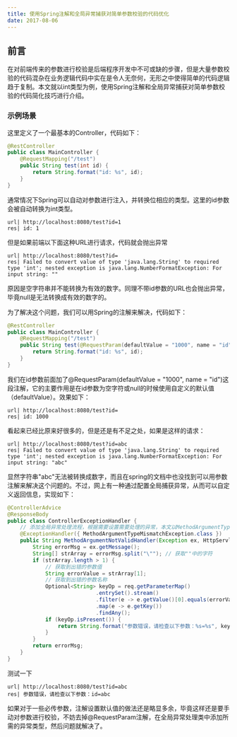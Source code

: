 ```yaml
---
title: 使用Spring注解和全局异常捕获对简单参数校验的代码优化
date: 2017-08-06
---
```

## 前言

在对前端传来的参数进行校验是后端程序开发中不可或缺的步骤，但是大量参数校验的代码混杂在业务逻辑代码中实在是令人无奈何，无形之中使得简单的代码逻辑趋于复制。本文就以int类型为例，使用Spring注解和全局异常捕获对简单参数校验的代码简化技巧进行介绍。
<!--more-->
### 示例场景
这里定义了一个最基本的Controller，代码如下：
``` java
@RestController
public class MainController {
	@RequestMapping("/test")
	public String test(int id) {
		return String.format("id: %s", id);
	}
}
```
通常情况下Spring可以自动对参数进行注入，并转换位相应的类型。这里的id参数会被自动转换为int类型。
```
url| http://localhost:8080/test?id=1
res| id: 1
```

但是如果前端以下面这种URL进行请求，代码就会抛出异常
```
url| http://localhost:8080/test?id=
res| Failed to convert value of type 'java.lang.String' to required type 'int'; nested exception is java.lang.NumberFormatException: For input string: ""
```
原因是空字符串并不能转换为有效的数字。同理不带id参数的URL也会抛出异常，毕竟null是无法转换成有效的数字的。

为了解决这个问题，我们可以用Spring的注解来解决，代码如下：
``` java
@RestController
public class MainController {
	@RequestMapping("/test")
	public String test(@RequestParam(defaultValue = "1000", name = "id") int id) {
		return String.format("id: %s", id);
	}
}
```

我们在id参数前面加了@RequestParam(defaultValue = "1000", name = "id")这段注解，它的主要作用是在id参数为空字符或null的时候使用自定义的默认值（defaultValue）。效果如下：
```
url| http://localhost:8080/test?id=
res| id: 1000
```
看起来已经比原来好很多的，但是还是有不足之处，如果是这样的请求：
```
url| http://localhost:8080/test?id=abc
res| Failed to convert value of type 'java.lang.String' to required type 'int'; nested exception is java.lang.NumberFormatException: For input string: "abc"
```

显然字符串"abc"无法被转换成数字，而且在spring的文档中也没找到可以用参数注解来解决这个问题的。不过，网上有一种通过配置全局捕获异常，从而可以自定义返回信息，实现如下：
``` java
@ControllerAdvice
@ResponseBody
public class ControllerExceptionHandler {
	// 添加全局异常处理流程，根据需要设置需要处理的异常，本文以MethodArgumentTypeMismatchException为例
	@ExceptionHandler({ MethodArgumentTypeMismatchException.class })
	public String MethodArgumentNotValidHandler(Exception ex, HttpServletRequest req) {
		String errorMsg = ex.getMessage();
		String[] strArray = errorMsg.split("\""); // 获取""中的字符
		if (strArray.length > 1) {
		    // 获取到出错的参数值
			String errorValue = strArray[1]; 
			// 获取到出错的参数名称
			Optional<String> keyOp = req.getParameterMap()
							.entrySet().stream()
							.filter(e -> e.getValue()[0].equals(errorValue))
							.map(e -> e.getKey())
							.findAny();
			if (keyOp.isPresent()) {
				return String.format("参数错误，请检查以下参数：%s=%s", keyOp.get(), errorValue);
			}
		}
		return errorMsg;
	}
}
```

测试一下
```
url| http://localhost:8080/test?id=abc
res| 参数错误，请检查以下参数：id=abc
```

如果对于一些必传参数，注解设置默认值的做法还是略显多余，毕竟这样还是要手动对参数进行校验，不妨去掉@RequestParam注解，在全局异常处理类中添加所需的异常类型，然后问题就解决了。